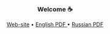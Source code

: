 <h3 align="center">Welcome ☕ </h3>

<p align="center">
  <a href="https://mrkazzila.com">Web-site</a> •

  <a href="https://drive.google.com/file/d/1LOVP4_iO9kSKHRBxpNvZ39ldfOqrpAYa/view?usp=drive_link">
    English PDF
  </a> •

  <a href="https://drive.google.com/file/d/1RZdqSZEqbl3bllxHNxauJjDARFmFClOm/view?usp=drive_link">
    Russian PDF
  </a>

</p>

